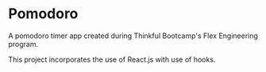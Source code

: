 # Pomodoro

A pomodoro timer app created during Thinkful Bootcamp's Flex Engineering program.

This project incorporates the use of React.js with use of hooks.
